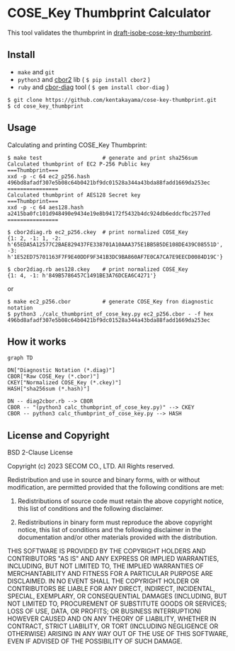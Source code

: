 # COSE_Key Thumbprint Calculator
This tool validates the thumbprint in [draft-isobe-cose-key-thumbprint](https://datatracker.ietf.org/doc/html/draft-isobe-cose-key-thumbprint).

## Install
- `make` and `git`
- `python3` and [cbor2](https://pypi.org/project/cbor2/) lib ( `$ pip install cbor2` )
- `ruby` and [cbor-diag](https://rubygems.org/gems/cbor-diag/) tool ( `$ gem install cbor-diag` )

```
$ git clone https://github.com/kentakayama/cose-key-thumbprint.git
$ cd cose_key_thumbprint
```

## Usage
Calculating and printing COSE_Key Thumbprint:
```
$ make test                   # generate and print sha256sum
Calculated thumbprint of EC2 P-256 Public key
===Thumbprint===
xxd -p -c 64 ec2_p256.hash
496bd8afadf307e5b08c64b0421bf9dc01528a344a43bda88fadd1669da253ec
================
Calculated thumbprint of AES128 Secret key
===Thumbprint===
xxd -p -c 64 aes128.hash
a2415ba0fc101d948490e9434e19e8b94172f5432b4dc924db6eddcfbc2577ed
================

$ cbor2diag.rb ec2_p256.ckey  # print normalized COSE_Key
{1: 2, -1: 1, -2: h'65EDA5A12577C2BAE829437FE338701A10AAA375E1BB5B5DE108DE439C08551D', -3: h'1E52ED75701163F7F9E40DDF9F341B3DC9BA860AF7E0CA7CA7E9EECD0084D19C'}

$ cbor2diag.rb aes128.ckey    # print normalized COSE_Key
{1: 4, -1: h'849B5786457C1491BE3A76DCEA6C4271'}
```
or
```
$ make ec2_p256.cbor          # generate COSE_Key fron diagnostic notation
$ python3 ./calc_thumbprint_of_cose_key.py ec2_p256.cbor - -f hex
496bd8afadf307e5b08c64b0421bf9dc01528a344a43bda88fadd1669da253ec
```

## How it works
```mermaid
graph TD

DN["Diagnostic Notation (*.diag)"]
CBOR["Raw COSE_Key (*.cbor)"]
CKEY["Normalized COSE_Key (*.ckey)"]
HASH["sha256sum (*.hash)"]

DN -- diag2cbor.rb --> CBOR
CBOR -- "(python3 calc_thumbprint_of_cose_key.py)" --> CKEY
CBOR -- python3 calc_thumbprint_of_cose_key.py --> HASH
```

## License and Copyright
BSD 2-Clause License

Copyright (c) 2023 SECOM CO., LTD. All Rights reserved.

Redistribution and use in source and binary forms, with or without
modification, are permitted provided that the following conditions are met:

1. Redistributions of source code must retain the above copyright notice, this
   list of conditions and the following disclaimer.

2. Redistributions in binary form must reproduce the above copyright notice,
   this list of conditions and the following disclaimer in the documentation
   and/or other materials provided with the distribution.

THIS SOFTWARE IS PROVIDED BY THE COPYRIGHT HOLDERS AND CONTRIBUTORS "AS IS"
AND ANY EXPRESS OR IMPLIED WARRANTIES, INCLUDING, BUT NOT LIMITED TO, THE
IMPLIED WARRANTIES OF MERCHANTABILITY AND FITNESS FOR A PARTICULAR PURPOSE ARE
DISCLAIMED. IN NO EVENT SHALL THE COPYRIGHT HOLDER OR CONTRIBUTORS BE LIABLE
FOR ANY DIRECT, INDIRECT, INCIDENTAL, SPECIAL, EXEMPLARY, OR CONSEQUENTIAL
DAMAGES (INCLUDING, BUT NOT LIMITED TO, PROCUREMENT OF SUBSTITUTE GOODS OR
SERVICES; LOSS OF USE, DATA, OR PROFITS; OR BUSINESS INTERRUPTION) HOWEVER
CAUSED AND ON ANY THEORY OF LIABILITY, WHETHER IN CONTRACT, STRICT LIABILITY,
OR TORT (INCLUDING NEGLIGENCE OR OTHERWISE) ARISING IN ANY WAY OUT OF THE USE
OF THIS SOFTWARE, EVEN IF ADVISED OF THE POSSIBILITY OF SUCH DAMAGE.
